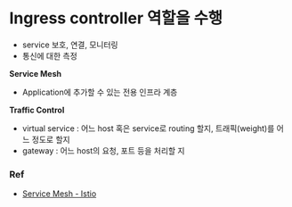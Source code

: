 # Ingress controller 역할을 수행

- service 보호, 연결, 모니터링
- 통신에 대한 측정

**Service Mesh**
- Application에 추가할 수 있는 전용 인프라 계층

**Traffic Control**
- virtual service : 어느 host 혹은 service로 routing 할지, 트래픽(weight)를 어느 정도로 할지
- gateway : 어느 host의 요청, 포트 등을 처리할 지

### Ref
- [Service Mesh - Istio](https://istio.io/latest/about/service-mesh/)